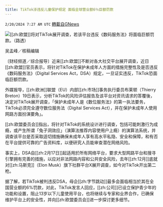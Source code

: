 ```yaml
---
title: TikTok涉违反儿童保护规定 面临全球营业额6％巨额罚款
---
```

`2/20/2024 7:27 AM UTC` [轉載自GNews](https://gnews.org/articles/2325716)

![](https://img.ltn.com.tw/Upload/business/page/800/2024/02/20/phpqiw7yr.jpg "")[[zh:欧盟]]将对TikTok展开调查，若该平台违反《数码服务法》将面临巨额罚款。（路透）

吴孟峰／核稿编辑

〔财经频道／综合报导〕近来[[zh:欧盟]]不断对各大社交平台展开调查，近日[[zh:欧盟]]官员表示，将针对TikTok在保护未成年人方面的措施完整性及是否违反《数码服务法》（Digital Services Act，DSA）规定，一旦证实违反，TikTok恐面临巨额罚款。

外媒报导，[[zh:欧洲]]联盟（EU）内部[[zh:市场]]事务执行委员布莱顿（Thierry Breton）19日表示，分析TikTok的风险评估报告及该平台对资讯请求的答覆後，决定对TikTok展开调查，「保护未成年人是《数位服务法》的第一执法要务，TikTok必须完全遵守数位服务法（Digital Services Act），并在保护未成年人使用网路方面扮演要角」。

[[zh:欧盟委员会]]指出，将针对TikTok的系统设计进行调查，包括可能刺激行为成瘾，或产生所谓「兔子洞效应」（演算法推荐内容使用户上瘾）的演算法系统，并调查该平台是否采取适切措施确保未成年人享有高水平私隐、安全和保障，和有否在平台提供可靠的广告资料库，以便研究人员能审查潜在网络风险。

事实上，DSA自[[zh:2月17日]]起适用於所有网络平台，要求大型网路平台和搜寻引擎拥有完善的措施，以应对非法网路内容和公共安全风险，去年[[zh:12月]]底就对[[zh:马斯克]]（Elon Musk）旗下社群平台X展开调查，如今对TikTok开出第二枪。

据了解，若TikTok被判违反DSA，母企[[zh:字节跳动]]最多会面临相当於其在全国营业额的6%罚款，对此，TikTok发言人回应，[[zh:公司]]已设立保护青少年的功能和设置，阻止13岁以下儿童使用平台，也将继续与专家和业界合作，已确保维护平台上的安全性，并向[[zh:欧盟委员会]]进一步探讨更多细节。
